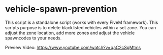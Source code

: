 # vehicle-spawn-prevention
This script is a standalone script (works with every FiveM framework). This scripts purpose is to delete blacklisted vehicles within a set zone. You can adjust the zone location, add more zones and adjust the vehicle spawncodes to your needs.



Preview Video: https://www.youtube.com/watch?v=qaC2cSgMtms
